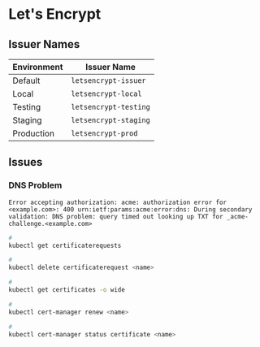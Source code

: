 # Let's Encrypt

## Issuer Names

| Environment | Issuer Name           |
| ----------- | --------------------- |
| Default     | `letsencrypt-issuer`  |
| Local       | `letsencrypt-local`   |
| Testing     | `letsencrypt-testing` |
| Staging     | `letsencrypt-staging` |
| Production  | `letsencrypt-prod`    |

## Issues

### DNS Problem

```log
Error accepting authorization: acme: authorization error for <example.com>: 400 urn:ietf:params:acme:error:dns: During secondary validation: DNS problem: query timed out looking up TXT for _acme-challenge.<example.com>
```

```sh
#
kubectl get certificaterequests

#
kubectl delete certificaterequest <name>

#
kubectl get certificates -o wide

#
kubectl cert-manager renew <name>

#
kubectl cert-manager status certificate <name>
```

<!-- ### Rate Limit

```log
429 urn:ietf:params:acme:error:rateLimited: Error creating new order :: too many certificates already issued for: <domain>: see https://letsencrypt.org/docs/rate-limits/
```

TODO -->
